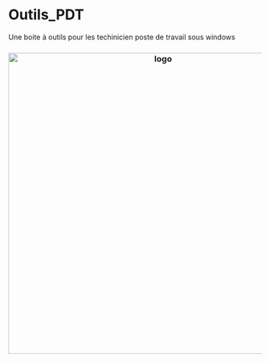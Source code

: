 # Outils_PDT
Une boite à outils pour les techinicien poste de travail sous windows
<h3 align="center"><img src="https://i.imgur.com/bhppgw6.png" alt="logo" height="600px"></h3>
